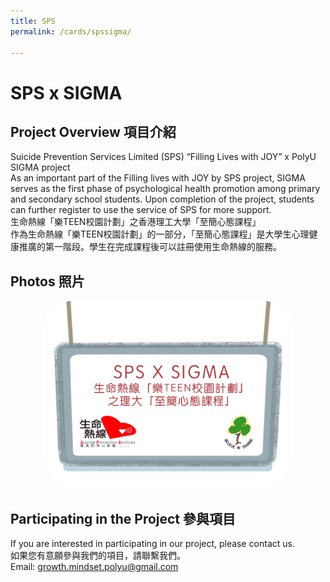 ```yaml
---
title: SPS
permalink: /cards/spssigma/

---
```


# SPS x SIGMA


## Project Overview 項目介紹

Suicide Prevention Services Limited (SPS) “Filling Lives with JOY” x PolyU SIGMA project <br/>
As an important part of the Filling lives with JOY by SPS project, SIGMA serves as the first phase of psychological health promotion among primary and secondary school students. Upon completion of the project, students can further register to use the service of SPS for more support.<br>
生命熱線「樂TEEN校園計劃」之香港理工大學「至簡心態課程」<br/>
作為生命熱線「樂TEEN校園計劃」的一部分，「至簡心態課程」是大學生心理健康推廣的第一階段。學生在完成課程後可以註冊使用生命熱線的服務。


## Photos 照片
<center> 

<img src="/images/SPS.png" alt="SPS Image" width="400" height="300" style="border-radius: 50px;">

</center>


## Participating in the Project 參與項目
If you are interested in participating in our project, please contact us.<br>
如果您有意願參與我們的項目，請聯繫我們。<br>
Email: growth.mindset.polyu@gmail.com
